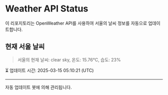 
# Weather API Status

이 리포지토리는 OpenWeather API를 사용하여 서울의 날씨 정보를 자동으로 업데이트합니다.

## 현재 서울 날씨
> 서울의 현재 날씨: clear sky, 온도: 15.76°C, 습도: 23%

⏳ 업데이트 시간: 2025-03-15 05:10:21 (UTC)

---
자동 업데이트 봇에 의해 관리됩니다.
